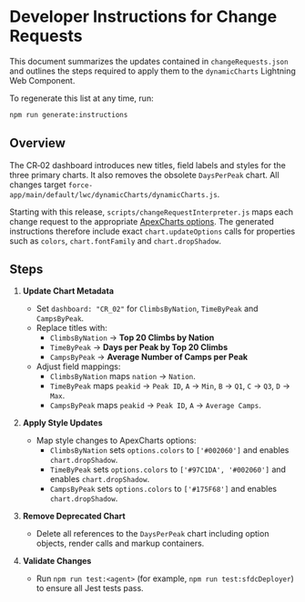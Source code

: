 # Developer Instructions for Change Requests

This document summarizes the updates contained in `changeRequests.json` and outlines the steps required to apply them to the `dynamicCharts` Lightning Web Component.

To regenerate this list at any time, run:

```bash
npm run generate:instructions
```

## Overview

The CR‑02 dashboard introduces new titles, field labels and styles for the three primary charts. It also removes the obsolete `DaysPerPeak` chart. All changes target `force-app/main/default/lwc/dynamicCharts/dynamicCharts.js`.

Starting with this release, `scripts/changeRequestInterpreter.js` maps each change request to the appropriate [ApexCharts options](https://apexcharts.com/docs/options/). The generated instructions therefore include exact `chart.updateOptions` calls for properties such as `colors`, `chart.fontFamily` and `chart.dropShadow`.

## Steps

1. **Update Chart Metadata**

   - Set `dashboard: "CR_02"` for `ClimbsByNation`, `TimeByPeak` and `CampsByPeak`.
   - Replace titles with:
     - `ClimbsByNation` → **Top 20 Climbs by Nation**
     - `TimeByPeak` → **Days per Peak by Top 20 Climbs**
     - `CampsByPeak` → **Average Number of Camps per Peak**
   - Adjust field mappings:
     - `ClimbsByNation` maps `nation` → `Nation`.
     - `TimeByPeak` maps `peakid` → `Peak ID`, `A` → `Min`, `B` → `Q1`, `C` → `Q3`, `D` → `Max`.
     - `CampsByPeak` maps `peakid` → `Peak ID`, `A` → `Average Camps`.

2. **Apply Style Updates**

   - Map style changes to ApexCharts options:
     - `ClimbsByNation` sets `options.colors` to `['#002060']` and enables `chart.dropShadow`.
     - `TimeByPeak` sets `options.colors` to `['#97C1DA', '#002060']` and enables `chart.dropShadow`.
     - `CampsByPeak` sets `options.colors` to `['#175F68']` and enables `chart.dropShadow`.

3. **Remove Deprecated Chart**

   - Delete all references to the `DaysPerPeak` chart including option objects, render calls and markup containers.

4. **Validate Changes**
   - Run `npm run test:<agent>` (for example, `npm run test:sfdcDeployer`) to ensure all Jest tests pass.
